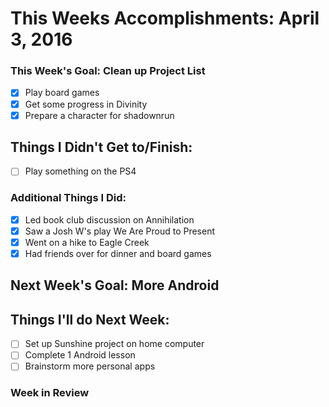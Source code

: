 # This Weeks Accomplishments: April 3, 2016

### This Week's Goal: Clean up Project List
- [X] Play board games
- [X] Get some progress in Divinity
- [X] Prepare a character for shadownrun

## Things I Didn't Get to/Finish:
- [ ] Play something on the PS4

### Additional Things I Did:
- [X] Led book club discussion on Annihilation
- [X] Saw a Josh W's play We Are Proud to Present
- [X] Went on a hike to Eagle Creek
- [X] Had friends over for dinner and board games

## Next Week's Goal:  More Android

## Things I'll do Next Week:
- [ ] Set up Sunshine project on home computer
- [ ] Complete 1 Android lesson
- [ ] Brainstorm more personal apps

### Week in Review
